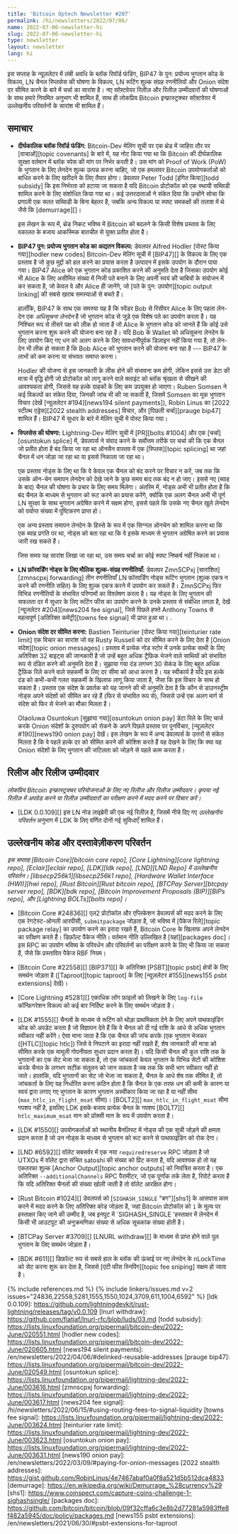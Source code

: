```yaml
---
title: 'Bitcoin Optech Newsletter #207'
permalink: /hi/newsletters/2022/07/06/
name: 2022-07-06-newsletter-hi
slug: 2022-07-06-newsletter-hi
type: newsletter
layout: newsletter
lang: hi
---
```

इस सप्ताह के न्यूज़लेटर में लंबी अवधि के ब्लॉक रिवॉर्ड फंडिंग, BIP47 के पुन: प्रयोज्य भुगतान कोड के विकल्प,
LN चैनल स्प्लिसेस की घोषणा के विकल्प, LN रूटिंग शुल्क संग्रह रणनीतियों और Onion संदेश दर
सीमित करने के बारे में चर्चा का सारांश है। नए सॉफ़्टवेयर रिलीज़ और रिलीज़ उम्मीदवारों की घोषणाओं
के साथ हमारे नियमित अनुभाग भी शामिल हैं, साथ ही लोकप्रिय Bitcoin इन्फ्रास्ट्रक्चर सॉफ़्टवेयर में
उल्लेखनीय परिवर्तनों के सारांश भी शामिल हैं।

## समाचार

- **<!--long-term-block-reward-funding-->दीर्घकालिक ब्लॉक रिवॉर्ड फंडिंग:** Bitcoin-Dev मेलिंग सूची पर एक
  थ्रेड में जाहिरा तौर पर [वाचाओं][topic covenants] के बारे में, यह नोट किया गया था कि Bitcoin की दीर्घकालिक सुरक्षा
  वर्तमान में ब्लॉक स्पेस की मांग पर निर्भर करती है। उस मांग को Proof of Work (PoW) के भुगतान के लिए लेनदेन शुल्क उत्पन्न करना
  चाहिए, जो एक हमलावर Bitcoin उपयोगकर्ताओं को बाधित करने के लिए खरीदने के लिए तैयार होगा।
  डेवलपर Peter Todd [इंगित किया][todd subsidy] कि इस निर्भरता को हटाया जा सकता है यदि Bitcoin प्रोटोकॉल को
  एक स्थायी सब्सिडी शामिल करने के लिए संशोधित किया गया था। कई उत्तरदाताओं ने संकेत दिया कि
  उन्होंने सोचा कि प्रणाली एक सतत सब्सिडी के बिना बेहतर है, जबकि अन्य विकल्प या स्पष्ट समकक्षों की
  तलाश में थे जैसे कि [demurrage][]।

  इस लेखन के रूप में, थ्रेड निकट भविष्य में Bitcoin को बदलने के किसी विशेष प्रस्ताव के लिए
  वकालत के बजाय आकस्मिक बातचीत से युक्त प्रतीत होता है।

- **BIP47 पुन: प्रयोज्य भुगतान कोड का अद्यतन विकल्प:** डेवलपर Alfred Hodler [पोस्ट किया गया][hodler new codes]
  Bitcoin-Dev मेलिंग सूची में [BIP47][] के विकल्प के लिए एक प्रस्ताव है जो कुछ मुद्दों को हल करने का प्रयास
  करता है उत्पादन में इसके उपयोग के दौरान पाया गया। BIP47 Alice को एक भुगतान कोड प्रकाशित करने की
  अनुमति देता है जिसका उपयोग कोई भी Alice के लिए असीमित संख्या में निजी पते बनाने के लिए अपनी
  स्वयं की चाबियों के संयोजन में कर सकता है, जो केवल वे और Alice ही जानेंगे, जो [पते के पुन: उपयोग][topic output linking]
  की सबसे खराब समस्याओं से बचते हैं।

  हालाँकि, BIP47 के साथ एक समस्या यह है कि स्पेंडर Bob से रिसीवर Alice के लिए पहला लेन-देन एक
  *अधिसूचना लेनदेन* है जो भुगतान कोड से जुड़े एक विशेष पते का उपयोग करता है। यह
  निश्चित रूप से तीसरे पक्ष को लीक हो जाता है जो Alice के भुगतान कोड को जानते हैं कि कोई उसे
  भुगतान करना शुरू करने की योजना बना रहा है। यदि Bob के Wallet को अधिसूचना लेनदेन के
  लिए उपयोग किए गए धन को अलग करने के लिए सावधानीपूर्वक डिज़ाइन नहीं किया गया
  है, तो लेन-देन भी लीक हो सकता है कि Bob Alice को भुगतान करने की योजना बना रहा है ---
  BIP47 के लाभों को कम करना या संभवतः समाप्त करना।

  Hodler की योजना से इस जानकारी के लीक होने की संभावना कम होगी, लेकिन इससे उस डेटा की
  मात्रा में वृद्धि होगी जो प्रोटोकॉल को लागू करने वाले क्लाइंट को ब्लॉक श्रृंखला से सीखने की आवश्यकता
  होगी, जिससे यह हल्के ग्राहकों के लिए कम उपयुक्त हो जाएगा। Ruben Somsen ने कई विकल्पों का
  संकेत दिया, जिनकी जांच भी की जा सकती है, जिसमें Somsen का मूक भुगतान विचार (देखें
  [न्यूज़लेटर #194][news194 silent payments]), Robin Linus का [2022 स्टील्थ एड्रेस][2022 stealth addresses]
  विचार, और [पिछली चर्चा][prauge bip47] शामिल हैं। BIP47 में सुधार के बारे में मेलिंग सूची में पोस्ट किया गया।

- **<!--announcing-splices-->स्प्लिसेस की घोषणा:** Lightning-Dev मेलिंग सूची में [PR][bolts #1004] और एक
  [चर्चा][osuntokun splice] में, डेवलपर्स ने संवाद करने के सर्वोत्तम तरीके पर चर्चा की कि एक चैनल जो प्रतीत होता
  है बंद किया जा रहा था ऑनचैन वास्तव में एक [स्प्लिस][topic splicing] था जहां चैनल में धन जोड़ा जा रहा था या
  इससे निकाला जा रहा था।

  एक प्रस्ताव नोड्स के लिए था कि वे केवल एक चैनल को बंद करने पर विचार न करें, जब तक कि
  उसके ऑन-चेन समापन लेनदेन को देखे जाने के कुछ समय बाद तक बंद न हो जाए। इससे
  नए (ब्याह के बाद) चैनल की घोषणा के प्रचार के लिए समय मिलेगा। अंतरिम में, नोड्स अभी भी प्रतीत
  होता है कि बंद चैनल के माध्यम से भुगतान को रूट करने का प्रयास करेंगे, क्योंकि एक अलग
  चैनल अभी भी पूर्ण LN सुरक्षा के साथ भुगतान अग्रेषित करने में सक्षम होगा, इससे
  पहले कि उसके नए चैनल खुले लेनदेन को पर्याप्त संख्या में पुष्टिकरण प्राप्त हो।

  एक अन्य प्रस्ताव समापन लेनदेन के हिस्से के रूप में एक सिग्नल ऑनचेन को शामिल करना था
  कि एक ब्याह प्रगति पर था, नोड्स को बता रहा था कि वे इसके माध्यम से भुगतान अग्रेषित करने का
  प्रयास जारी रख सकते हैं।

  जिस समय यह सारांश लिखा जा रहा था, उस समय चर्चा का कोई स्पष्ट निष्कर्ष नहीं निकला था।

- **LN फ़ॉरवर्डिंग नोड्स के लिए मौलिक शुल्क-संग्रह रणनीतियाँ:** डेवलपर ZmnSCPxj [सारांशित][zmnscpxj forwarding] तीन रणनीतियाँ
  LN फ़ॉरवर्डिंग नोड्स रूटिंग भुगतान (शुल्क एकत्र न करने की रणनीति सहित) के लिए शुल्क एकत्र करने में उपयोग कर
  सकते हैं। ZmnSCPxj फिर विभिन्न रणनीतियों के संभावित परिणामों का विश्लेषण करता है। यह नोड्स के लिए भुगतान
  की सफलता दर में सुधार के लिए रूटिंग फीस का उपयोग करने के उनके प्रस्ताव से संबंधित लगता है,
  देखें [न्यूजलेटर #204][news204 fee signal], जिसे पिछले हफ्ते Anthony Towns से महत्वपूर्ण [अतिरिक्त कमेंट्री][towns fee signal] भी प्राप्त हुआ था। .

- **Onion संदेश दर सीमित करना:** Bastien Teinturier [पोस्ट किया गया][teinturier rate limit] एक विचार का सारांश जो वह Rusty
  Russell को दर सीमित करने के लिए देता है [Onion संदेश][topic onion messages]। प्रस्ताव में प्रत्येक नोड स्टोर में
  उनके प्रत्येक साथी के लिए अतिरिक्त 32 बाइट्स की जानकारी है जो उन्हें बहुत अधिक ट्रैफ़िक भेजने वाले साथियों को संभावित रूप से
  दंडित करने की अनुमति देता है। सुझाया गया दंड लगभग 30 सेकंड के लिए बहुत अधिक ट्रैफ़िक रिले
  करने वाले सहकर्मी के लिए दर सीमा को आधा करना है। यह स्वीकार्य है यदि इस हल्के दंड को कभी-कभी
  गलत सहकर्मी के खिलाफ लागू किया जाता है, जैसा कि इस विचार के साथ हो सकता है। प्रस्ताव एक संदेश के
  प्रवर्तक को यह जानने की भी अनुमति देता है कि कौन से डाउनस्ट्रीम नोड्स अपने संदेशों को सीमित कर रहे हैं
  (फिर से संभावित रूप से), जिससे उन्हें एक अलग मार्ग से संदेश को फिर से भेजने का मौका मिलता है।

  Olaoluwa Osuntokun [सुझाया गया][osuntokun onion pay] डेटा रिले के लिए चार्ज करके Onion संदेशों के दुरुपयोग को
  रोकने के अपने पिछले प्रस्ताव पर पुनर्विचार, [न्यूज़लेटर #190][news190 onion pay] देखें। इस लेखन के रूप में अन्य
  डेवलपर्स के उत्तरों से संकेत मिलता है कि वे पहले हल्के दर को सीमित करने की कोशिश
  करते हैं यह देखने के लिए कि क्या यह Onion संदेशों के लिए भुगतान की जटिलता को जोड़ने से
  पहले काम करता है।

## रिलीज और रिलीज उम्मीदवार

*लोकप्रिय Bitcoin इन्फ्रास्ट्रक्चर परियोजनाओं के लिए नए रिलीज और रिलीज उम्मीदवार। कृपया नई
रिलीज़ में अपग्रेड करने या रिलीज़ उम्मीदवारों का परीक्षण करने में मदद करने पर विचार करें।*

- [LDK 0.0.109][] इस LN नोड लाइब्रेरी की एक नई रिलीज़ है, जिसमें नीचे दिए गए *उल्लेखनीय परिवर्तन* अनुभाग में LDK के लिए
  वर्णित दोनों नई सुविधाएँ शामिल हैं।

## उल्लेखनीय कोड और दस्तावेज़ीकरण परिवर्तन

*इस सप्ताह [Bitcoin Core][bitcoin core repo], [Core Lightning][core lightning repo], [Eclair][eclair repo],
[LDK][ldk repo], [LND][LND Repo] में उल्लेखनीय परिवर्तन। [libsecp256k1][libsecp256k1 repo],
[Hardware Wallet Interface (HWI)][hwi repo], [Rust Bitcoin][Rust bitcoin repo],
[BTCPay Server][btcpay server repo], [BDK][bdk repo], [Bitcoin Improvement Proposals (BIP)][BIPs repo],
और [Lightning BOLTs][bolts repo]।*

- [Bitcoin Core #24836][] एल2 प्रोटोकॉल और एप्लिकेशन डेवलपर्स की मदद करने के लिए एक
  रेगटेस्ट-ओनली आरपीसी, `submitpackage` जोड़ता है, जो भविष्य में [पैकेज रिले][topic package relay] का उपयोग करने का
  इरादा रखते हैं, Bitcoin Core के खिलाफ अपने लेनदेन का परीक्षण करते हैं। डिफ़ॉल्ट पैकेज नीति।
  वर्तमान नीति उल्लिखित है [यहां][packages doc]। इस RPC का उपयोग भविष्य के परिवर्धन और परिवर्तनों का परीक्षण
  करने के लिए भी किया जा सकता है, जैसे कि प्रस्तावित पैकेज RBF नियम।

- [Bitcoin Core #22558][] [BIP371][] के अतिरिक्त [PSBT][topic psbt] क्षेत्रों के लिए समर्थन जोड़ता है
  ([Taproot][topic taproot] ​​के लिए [न्यूज़लेटर #155][news155 psbt extensions] देखें)।

- [Core Lightning #5281][] एकाधिक लॉग फ़ाइलों को लिखने के लिए `log-file` कॉन्फ़िगरेशन विकल्प को कई बार
  निर्दिष्ट करने के लिए समर्थन जोड़ता है।

- [LDK #1555][] चैनलों के माध्यम से रूटिंग को थोड़ा प्राथमिकता देने के लिए अपने पाथफाइंडिंग कोड को अपडेट
  करता है जो विज्ञापन देते हैं कि वे चैनल को दी गई राशि के आधे से अधिक भुगतान स्वीकार नहीं करेंगे। ऐसा
  माना जाता है कि एक चैनल की जांच करके (एक भुगतान भेजकर ([HTLC][topic htlc]) जिसे वे निपटाने का इरादा नहीं रखते हैं,
  शेष जानकारी की मात्रा को सीमित करके एक मामूली गोपनीयता सुधार प्रदान करता है)। यदि किसी चैनल की
  कुल राशि तक के भुगतानों का एक सेट भेजा जा सकता है, तो एक जांचकर्ता केवल भुगतान के विभिन्न सेटों
  की कोशिश करके चैनल के लगभग सटीक संतुलन को जान सकता है जब तक कि सभी भाग स्वीकार नहीं हो
  जाते। हालांकि, यदि भुगतानों का सेट जो भेजा जा सकता है, चैनल के आधे शेष तक सीमित है, तो जांचकर्ता के लिए
  यह निर्धारित करना कठिन होता है कि चैनल के एक तरफ धन की कमी के कारण या स्वयं द्वारा लगाए गए
  भुगतान के कारण भुगतान अस्वीकार किया जा रहा है या नहीं सीमा (`max_htlc_in_flight_msat` सीमा)। [BOLT2][] `max_htlc_in_flight_msat` सीमा गपशप नहीं है, इसलिए LDK
  इसके बजाय प्रत्येक चैनल के गपशप [BOLT7][] `htlc_maximum_msat` मान को प्रॉक्सी मान के रूप में उपयोग करता है।

- [LDK #1550][] उपयोगकर्ताओं को स्थानीय बैनलिस्ट में नोड्स की एक सूची जोड़ने की क्षमता प्रदान करता है जो उन नोड्स के
  माध्यम से भुगतान को रूट करने से पाथफाइंडिंग को रोक देगा।

- [LND #6592][] वॉलेट सबसर्वर में एक नया `requiredreserve` RPC जोड़ता है जो UTXOs में वॉलेट द्वारा संचित satoshi की
  संख्या को प्रिंट करता है, यदि आवश्यक हो तो यह एकतरफा शुल्क [Anchor Output][topic anchor outputs] को नियंत्रित करता है।
  एक अतिरिक्त `--additionalChannels` RPC पैरामीटर, जो एक पूर्णांक तर्क लेता है, रिपोर्ट करता है कि यदि अतिरिक्त चैनलों की संख्या खोली जाती है तो वॉलेट आरक्षित होगा।

- [Rust Bitcoin #1024][] डेवलपर्स को [`SIGHASH_SINGLE` "बग"][shs1] के आसपास काम करने में मदद करने के लिए अतिरिक्त कोड
  जोड़ता है, जहां Bitcoin प्रोटोकॉल को `1` के मूल्य पर हस्ताक्षर किए जाने की उम्मीद है, जब इनपुट में `SIGHASH_SINGLE
  'हस्ताक्षर में लेनदेन में किसी भी आउटपुट की अनुक्रमणिका संख्या से अधिक सूचकांक संख्या होती है।

- [BTCPay Server #3709][] [LNURL withdraw][] के माध्यम से प्राप्त होने वाले पुल भुगतान के लिए समर्थन जोड़ता है।

- [BDK #611][] डिफ़ॉल्ट रूप से सबसे हाल के ब्लॉक की ऊंचाई पर नए लेनदेन के nLockTime को सेट करना शुरू कर देता है, जिससे
  [एंटी फीस स्निपिंग][topic fee sniping] सक्षम हो जाता है।

{% include references.md %}
{% include linkers/issues.md v=2 issues="24836,22558,5281,1555,1550,1024,3709,611,1004,6592" %}
[ldk 0.0.109]: https://github.com/lightningdevkit/rust-lightning/releases/tag/v0.0.109
[lnurl withdraw]: https://github.com/fiatjaf/lnurl-rfc/blob/luds/03.md
[todd subsidy]: https://lists.linuxfoundation.org/pipermail/bitcoin-dev/2022-June/020551.html
[hodler new codes]: https://lists.linuxfoundation.org/pipermail/bitcoin-dev/2022-June/020605.html
[news194 silent payments]: /en/newsletters/2022/04/06/#delinked-reusable-addresses
[prauge bip47]: https://lists.linuxfoundation.org/pipermail/bitcoin-dev/2022-June/020549.html
[osuntokun splice]: https://lists.linuxfoundation.org/pipermail/lightning-dev/2022-June/003616.html
[zmnscpxj forwarding]: https://lists.linuxfoundation.org/pipermail/lightning-dev/2022-June/003617.html
[news204 fee signal]: /hi/newsletters/2022/06/15/#using-routing-fees-to-signal-liquidity
[towns fee signal]: https://lists.linuxfoundation.org/pipermail/lightning-dev/2022-June/003624.html
[teinturier rate limit]: https://lists.linuxfoundation.org/pipermail/lightning-dev/2022-June/003623.html
[osuntokun onion pay]: https://lists.linuxfoundation.org/pipermail/lightning-dev/2022-June/003631.html
[news190 onion pay]: /en/newsletters/2022/03/09/#paying-for-onion-messages
[2022 stealth addresses]: https://gist.github.com/RobinLinus/4e7467abaf0a0f8a521d5b512dca4833
[demurrage]: https://en.wikipedia.org/wiki/Demurrage_%28currency%29
[shs1]: https://www.coinspect.com/capture-coins-challenge-1-sighashsingle/
[packages doc]: https://github.com/bitcoin/bitcoin/blob/09f32cffa6c3e8b2d77281a5983ffe8f482a5945/doc/policy/packages.md
[news155 psbt extensions]: /en/newsletters/2021/06/30/#psbt-extensions-for-taproot
